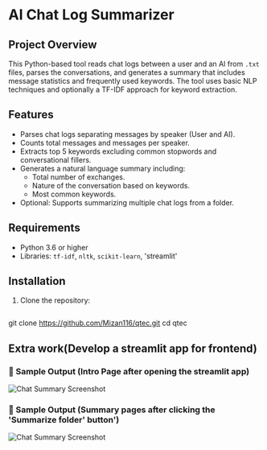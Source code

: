 # AI Chat Log Summarizer

## Project Overview
This Python-based tool reads chat logs between a user and an AI from `.txt` files, parses the conversations, and generates a summary that includes message statistics and frequently used keywords. The tool uses basic NLP techniques and optionally a TF-IDF approach for keyword extraction.

## Features
- Parses chat logs separating messages by speaker (User and AI).
- Counts total messages and messages per speaker.
- Extracts top 5 keywords excluding common stopwords and conversational fillers.
- Generates a natural language summary including:
  - Total number of exchanges.
  - Nature of the conversation based on keywords.
  - Most common keywords.
- Optional: Supports summarizing multiple chat logs from a folder.

## Requirements
- Python 3.6 or higher
- Libraries: `tf-idf`, `nltk`, `scikit-learn`, 'streamlit'

## Installation

1. Clone the repository:
   ```bash
git clone https://github.com/Mizan116/qtec.git
cd qtec
## Extra work(Develop a streamlit app for frontend)
### 🧾 Sample Output (Intro Page after opening the streamlit app)

![Chat Summary Screenshot](images/intro.PNG)

### 🧾 Sample Output (Summary pages after clicking the 'Summarize folder' button')

![Chat Summary Screenshot](images/mainPage.PNG)

